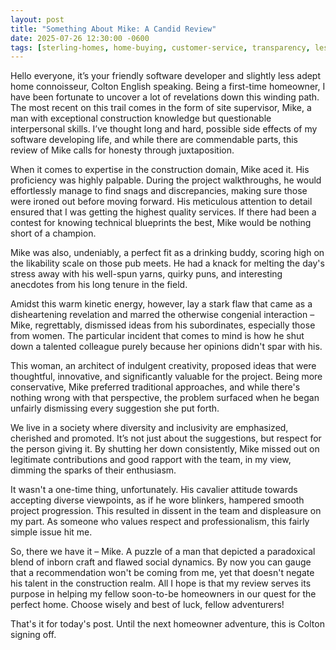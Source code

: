 ```yaml
---
layout: post
title: "Something About Mike: A Candid Review"
date: 2025-07-26 12:30:00 -0600
tags: [sterling-homes, home-buying, customer-service, transparency, lessons-learned]
---
```


Hello everyone, it’s your friendly software developer and slightly less adept home connoisseur, Colton English speaking. Being a first-time homeowner, I have been fortunate to uncover a lot of revelations down this winding path. The most recent on this trail comes in the form of site supervisor, Mike, a man with exceptional construction knowledge but questionable interpersonal skills. I’ve thought long and hard, possible side effects of my software developing life, and while there are commendable parts, this review of Mike calls for honesty through juxtaposition.

When it comes to expertise in the construction domain, Mike aced it. His proficiency was highly palpable. During the project walkthroughs, he would effortlessly manage to find snags and discrepancies, making sure those were ironed out before moving forward. His meticulous attention to detail ensured that I was getting the highest quality services. If there had been a contest for knowing technical blueprints the best, Mike would be nothing short of a champion.

Mike was also, undeniably, a perfect fit as a drinking buddy, scoring high on the likability scale on those pub meets. He had a knack for melting the day's stress away with his well-spun yarns, quirky puns, and interesting anecdotes from his long tenure in the field.

Amidst this warm kinetic energy, however, lay a stark flaw that came as a disheartening revelation and marred the otherwise congenial interaction – Mike, regrettably, dismissed ideas from his subordinates, especially those from women. The particular incident that comes to mind is how he shut down a talented colleague purely because her opinions didn't spar with his.

This woman, an architect of indulgent creativity, proposed ideas that were thoughtful, innovative, and significantly valuable for the project. Being more conservative, Mike preferred traditional approaches, and while there's nothing wrong with that perspective, the problem surfaced when he began unfairly dismissing every suggestion she put forth.

We live in a society where diversity and inclusivity are emphasized, cherished and promoted. It’s not just about the suggestions, but respect for the person giving it. By shutting her down consistently, Mike missed out on legitimate contributions and good rapport with the team, in my view, dimming the sparks of their enthusiasm.

It wasn't a one-time thing, unfortunately. His cavalier attitude towards accepting diverse viewpoints, as if he wore blinkers, hampered smooth project progression. This resulted in dissent in the team and displeasure on my part. As someone who values respect and professionalism, this fairly simple issue hit me.

So, there we have it – Mike. A puzzle of a man that depicted a paradoxical blend of inborn craft and flawed social dynamics. By now you can gauge that a recommendation won't be coming from me, yet that doesn't negate his talent in the construction realm. All I hope is that my review serves its purpose in helping my fellow soon-to-be homeowners in our quest for the perfect home. Choose wisely and best of luck, fellow adventurers!

That's it for today's post. Until the next homeowner adventure, this is Colton signing off.
